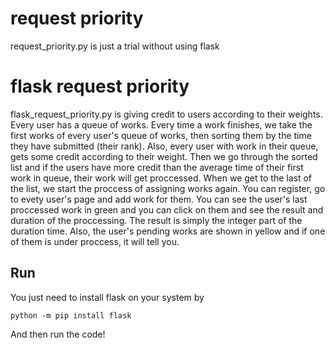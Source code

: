 # request priority
request_priority.py is just a trial without using flask
# flask request priority
flask_request_priority.py is giving credit to users according to their weights.
Every user has a queue of works.
Every time a work finishes, we take the first works of every user's queue of works, then sorting them by the time they have submitted (their rank). Also, every user with work in their queue, gets some credit according to their weight.
Then we go through the sorted list and if the users have more credit than the average time of their first work in queue, their work will get proccessed.
When we get to the last of the list, we start the proccess of assigning works again.
You can register, go to evety user's page and add work for them. You can see the user's last proccessed work in green and you can click on them and see the result and duration of the proccessing. The result is simply the integer part of the duration time. Also, the user's pending works are shown in yellow and if one of them is under proccess, it will tell you.
## Run
You just need to install flask on your system by
```
python -m pip install flask
```
And then run the code!
